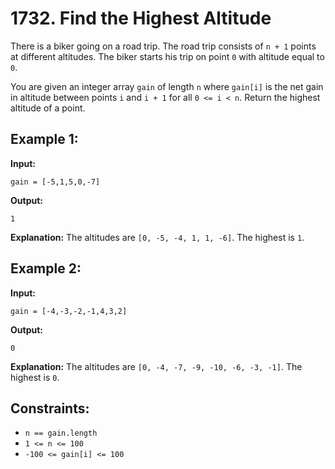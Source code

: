 # 1732. Find the Highest Altitude

There is a biker going on a road trip. The road trip consists of `n + 1` points at different altitudes. The biker starts his trip on point `0` with altitude equal to `0`.

You are given an integer array `gain` of length `n` where `gain[i]` is the net gain in altitude between points `i` and `i + 1` for all `0 <= i < n`. Return the highest altitude of a point.

## Example 1:

**Input:** 
```plaintext
gain = [-5,1,5,0,-7]
```

**Output:** 
```plaintext
1
```

**Explanation:** 
The altitudes are `[0, -5, -4, 1, 1, -6]`. The highest is `1`.

## Example 2:

**Input:** 
```plaintext
gain = [-4,-3,-2,-1,4,3,2]
```

**Output:** 
```plaintext
0
```

**Explanation:** 
The altitudes are `[0, -4, -7, -9, -10, -6, -3, -1]`. The highest is `0`.

## Constraints:

- `n == gain.length`
- `1 <= n <= 100`
- `-100 <= gain[i] <= 100`